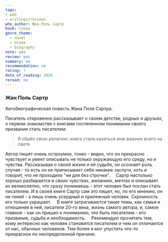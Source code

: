 ```yaml
---
tags: 
- web
- writings/reviews
who_author: Жан Поль Сартр
book: Слова
genre_theme:
  - novel
  - drama
  - biography
note: yes
review: yes
summary: no
recommendation: no
rating: 7
date_of_reading: 2020
reread: no
---
```

### Жан Поль Сартр

Автобиографическая повесть Жана Поля Сартра.

Писатель откровенно рассказывает о своем детстве, родных и друзьях, о первом знакомстве с книгами постепенном понимании своего призвания стать писателем:

> Я обрёл свою религию: книга стала казаться мне важнее всего на свете

Автор пишет очень остроумно, тонко - видно, что он прекрасно чувствует и умеет описывать не только окружающую его среду, но и чувства. Рассказывая о своей жизни и её судьбе, он осознает роль случая - то есть он не приписывает себе никакие заслуги, хоть и говорит, что не проходило "ни для без строчки".
⠀
Сартр настолько хорошо разбирается в своих чувствах, желаниях, мечтах и описывает их великолепно, что сразу понимаешь - этот человек был послан стать писателем. И в своей книге Сартр сам это пишет, но, по его мнению, он не гений - а лишь очень усердный и прилежный человек. Скромность его только украшает.
⠀
В книге затрагиваются такие темы, как семья и отношения в ней, писатели 20-го века, жизнь самого автора, и, самое главное - как он пришел к пониманию, что быть писателем - его призвание, судьба и необходимость.
⠀
Рекомендую прочитать тем, кому интересно как человек становится писателем и чем он отличается от нас, обычных человеков. Тем более я мог упустить что-то прекрасное по неопределенной причине.